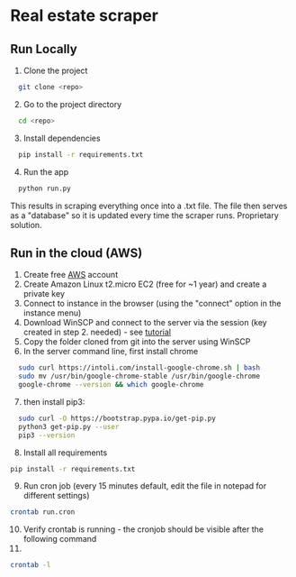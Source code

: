 # Real estate scraper

## Run Locally

1. Clone the project

```bash
  git clone <repo>
```

2. Go to the project directory

```bash
  cd <repo>
```

3. Install dependencies

```bash
  pip install -r requirements.txt
```

4. Run the app

```bash
  python run.py
```

This results in scraping everything once into a .txt file. The file then serves as a "database" so it is updated every time the scraper runs. Proprietary solution.

## Run in the cloud (AWS)

1. Create free [AWS](https://aws.amazon.com/) account 
2. Create Amazon Linux t2.micro EC2 (free for ~1 year) and create a private key
3. Connect to instance in the browser (using the "connect" option in the instance menu)
4. Download WinSCP and connect to the server via the session (key created in step 2. needed) - see [tutorial](https://winscp.net/eng/docs/guide_amazon_ec2)
5. Copy the folder cloned from git into the server using WinSCP
6. In the server command line, first install chrome

```bash
  sudo curl https://intoli.com/install-google-chrome.sh | bash
  sudo mv /usr/bin/google-chrome-stable /usr/bin/google-chrome
  google-chrome --version && which google-chrome
```

7. then install pip3:

```bash
  sudo curl -O https://bootstrap.pypa.io/get-pip.py
  python3 get-pip.py --user
  pip3 --version
```

8. Install all requirements

```bash
pip install -r requirements.txt
```

9. Run cron job (every 15 minutes default, edit the file in notepad for different settings)

```bash
crontab run.cron
```

10. Verify crontab is running - the cronjob should be visible after the following command
11. 
```bash
crontab -l
```


